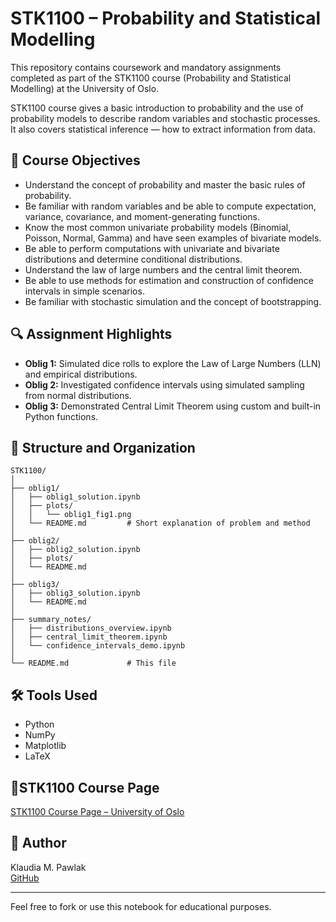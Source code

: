 # STK1100 – Probability and Statistical Modelling

This repository contains coursework and mandatory assignments completed as part of the STK1100 course (Probability and Statistical Modelling) at the University of Oslo.

STK1100 course gives a basic introduction to probability and the use of probability models to describe random variables and stochastic processes. It also covers statistical inference — how to extract information from data.

## 🎯 Course Objectives
- Understand the concept of probability and master the basic rules of probability.
- Be familiar with random variables and be able to compute expectation, variance, covariance, and moment-generating functions.
- Know the most common univariate probability models (Binomial, Poisson, Normal, Gamma) and have seen examples of bivariate models.
- Be able to perform computations with univariate and bivariate distributions and determine conditional distributions.
- Understand the law of large numbers and the central limit theorem.
- Be able to use methods for estimation and construction of confidence intervals in simple scenarios.
- Be familiar with stochastic simulation and the concept of bootstrapping.

## 🔍 Assignment Highlights

- **Oblig 1:** Simulated dice rolls to explore the Law of Large Numbers (LLN) and empirical distributions.
- **Oblig 2:** Investigated confidence intervals using simulated sampling from normal distributions.
- **Oblig 3:** Demonstrated Central Limit Theorem using custom and built-in Python functions.

## 🧪 Structure and Organization

```
STK1100/
│
├── oblig1/
│   ├── oblig1_solution.ipynb
│   ├── plots/
│   │   └── oblig1_fig1.png
│   └── README.md         # Short explanation of problem and method
│
├── oblig2/
│   ├── oblig2_solution.ipynb
│   ├── plots/
│   └── README.md
│
├── oblig3/
│   ├── oblig3_solution.ipynb
│   └── README.md
│
├── summary_notes/
│   ├── distributions_overview.ipynb
│   ├── central_limit_theorem.ipynb
│   └── confidence_intervals_demo.ipynb
│
└── README.md             # This file
```

## 🛠 Tools Used

- Python
- NumPy
- Matplotlib
- LaTeX

## 📎STK1100 Course Page

[STK1100 Course Page – University of Oslo](https://www.uio.no/studier/emner/matnat/math/STK1100/index-eng.html)

## 👤 Author

Klaudia M. Pawlak  
[GitHub](https://github.com/klaudiapawlak)

---

Feel free to fork or use this notebook for educational purposes.
